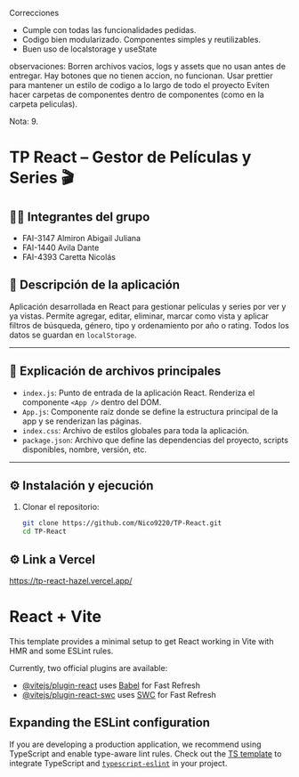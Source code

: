 Correcciones

- Cumple con todas las funcionalidades pedidas.
- Codigo bien modularizado. Componentes simples y reutilizables. 
- Buen uso de localstorage y useState

observaciones:
Borren archivos vacios, logs y assets que no usan antes de entregar. 
Hay botones que no tienen accion, no funcionan.
Usar prettier para mantener un estilo de codigo a lo largo de todo el proyecto
Eviten hacer carpetas de componentes dentro de componentes (como en la carpeta peliculas).

Nota: 9.


# TP React – Gestor de Películas y Series 🎬

## 👨‍💻 Integrantes del grupo
- FAI-3147	Almiron Abigail Juliana
- FAI-1440	Avila Dante
- FAI-4393	Caretta Nicolás

## 📝 Descripción de la aplicación
Aplicación desarrollada en React para gestionar películas y series por ver y ya vistas. Permite agregar, editar, eliminar, marcar como vista y aplicar filtros de búsqueda, género, tipo y ordenamiento por año o rating. Todos los datos se guardan en `localStorage`.

---

## 📁 Explicación de archivos principales

- `index.js`: Punto de entrada de la aplicación React. Renderiza el componente `<App />` dentro del DOM.
- `App.js`: Componente raíz donde se define la estructura principal de la app y se renderizan las páginas.
- `index.css`: Archivo de estilos globales para toda la aplicación.
- `package.json`: Archivo que define las dependencias del proyecto, scripts disponibles, nombre, versión, etc.

---

## ⚙️ Instalación y ejecución

1. Clonar el repositorio:
   ```bash
   git clone https://github.com/Nico9220/TP-React.git
   cd TP-React

## ⚙️ Link a Vercel

https://tp-react-hazel.vercel.app/

# React + Vite

This template provides a minimal setup to get React working in Vite with HMR and some ESLint rules.

Currently, two official plugins are available:

- [@vitejs/plugin-react](https://github.com/vitejs/vite-plugin-react/blob/main/packages/plugin-react/README.md) uses [Babel](https://babeljs.io/) for Fast Refresh
- [@vitejs/plugin-react-swc](https://github.com/vitejs/vite-plugin-react-swc) uses [SWC](https://swc.rs/) for Fast Refresh

## Expanding the ESLint configuration

If you are developing a production application, we recommend using TypeScript and enable type-aware lint rules. Check out the [TS template](https://github.com/vitejs/vite/tree/main/packages/create-vite/template-react-ts) to integrate TypeScript and [`typescript-eslint`](https://typescript-eslint.io) in your project.

